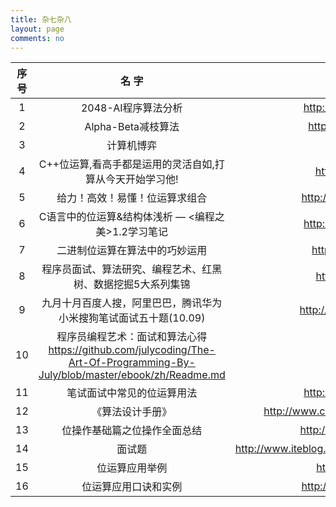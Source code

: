 ```yaml
---
title: 杂七杂八
layout: page
comments: no
---
```


|序 号  |名 字   |链 接  |  
|:---:|:---:|:---:|
|1|2048-AI程序算法分析|<http://blog.codinglabs.org/articles/2048-ai-analysis.html>|
|2|Alpha-Beta减枝算法|<http://blog.csdn.net/unskytoo/article/details/12403003>|
|3|计算机博弈|<http://www.xqbase.com/computer.htm>|
|4| C++位运算,看高手都是运用的灵活自如,打算从今天开始学习他!|<http://blog.csdn.net/mator/article/details/1376957m>|
|5|给力！高效！易懂！位运算求组合|<http://blog.csdn.net/w57w57w57/article/details/6657547>|
|6|C语言中的位运算&结构体浅析 — <编程之美>1.2学习笔记|<http://blog.csdn.net/skyline0623/article/details/6600670>|
|7|二进制位运算在算法中的巧妙运用|<http://blog.csdn.net/i_fuqiang/article/details/8916033>|
|8|程序员面试、算法研究、编程艺术、红黑树、数据挖掘5大系列集锦|<http://blog.csdn.net/v_july_v/article/details/6543438>|
|9|九月十月百度人搜，阿里巴巴，腾讯华为小米搜狗笔试面试五十题(10.09)|<http://blog.csdn.net/xingfeng2010/article/details/8055148>|
|10|程序员编程艺术：面试和算法心得<https://github.com/julycoding/The-Art-Of-Programming-By-July/blob/master/ebook/zh/Readme.md>|
|11|笔试面试中常见的位运算用法|<http://www.cnblogs.com/wuyuegb2312/p/3254506.html>|
|12|《算法设计手册》|<http://www.cnblogs.com/wuyuegb2312/tag/%E7%AE%97%E6%B3%95/>|
|13|位操作基础篇之位操作全面总结|<http://blog.csdn.net/morewindows/article/details/7354571>|
|14|面试题|<http://www.iteblog.com/archives/category/%E9%9D%A2%E8%AF%95%E9%A2%98>|
|15|位运算应用举例|<http://blog.csdn.net/leo115/article/details/7993083>|
|16| 位运算应用口诀和实例|<http://blog.csdn.net/superdullwolf/article/details/4649080>|









 